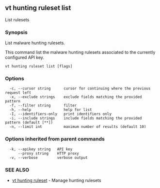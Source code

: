 ## vt hunting ruleset list

List rulesets

### Synopsis

List malware hunting rulesets.

This command list the malware hunting rulesets associated to the currently
configured API key.

```
vt hunting ruleset list [flags]
```

### Options

```
  -c, --cursor string      cursor for continuing where the previous request left
  -x, --exclude strings    exclude fields matching the provided pattern
  -f, --filter string      filter
  -h, --help               help for list
  -I, --identifiers-only   print identifiers only
  -i, --include strings    include fields matching the provided pattern (default [**])
  -n, --limit int          maximum number of results (default 10)
```

### Options inherited from parent commands

```
  -k, --apikey string   API key
      --proxy string    HTTP proxy
  -v, --verbose         verbose output
```

### SEE ALSO

* [vt hunting ruleset](vt_hunting_ruleset.md)	 - Manage hunting rulesets

